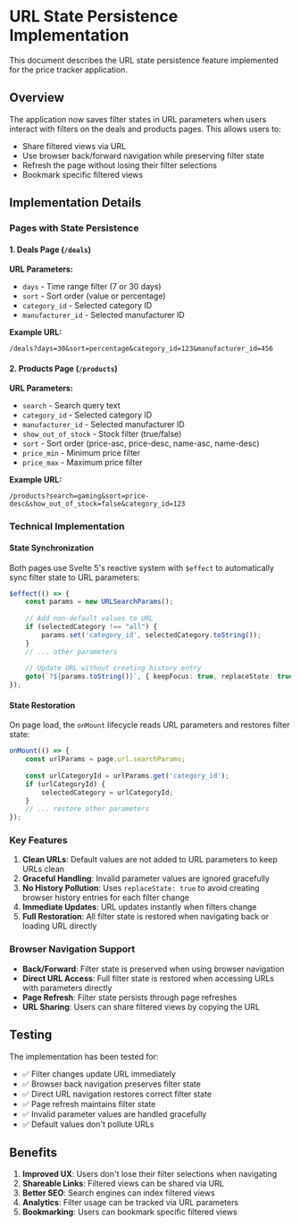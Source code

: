 # URL State Persistence Implementation

This document describes the URL state persistence feature implemented for the price tracker application.

## Overview

The application now saves filter states in URL parameters when users interact with filters on the deals and products pages. This allows users to:

- Share filtered views via URL
- Use browser back/forward navigation while preserving filter state
- Refresh the page without losing their filter selections
- Bookmark specific filtered views

## Implementation Details

### Pages with State Persistence

#### 1. Deals Page (`/deals`)

**URL Parameters:**
- `days` - Time range filter (7 or 30 days)
- `sort` - Sort order (value or percentage)
- `category_id` - Selected category ID
- `manufacturer_id` - Selected manufacturer ID

**Example URL:**
```
/deals?days=30&sort=percentage&category_id=123&manufacturer_id=456
```

#### 2. Products Page (`/products`)

**URL Parameters:**
- `search` - Search query text
- `category_id` - Selected category ID
- `manufacturer_id` - Selected manufacturer ID
- `show_out_of_stock` - Stock filter (true/false)
- `sort` - Sort order (price-asc, price-desc, name-asc, name-desc)
- `price_min` - Minimum price filter
- `price_max` - Maximum price filter

**Example URL:**
```
/products?search=gaming&sort=price-desc&show_out_of_stock=false&category_id=123
```

### Technical Implementation

#### State Synchronization

Both pages use Svelte 5's reactive system with `$effect` to automatically sync filter state to URL parameters:

```typescript
$effect(() => {
    const params = new URLSearchParams();
    
    // Add non-default values to URL
    if (selectedCategory !== "all") {
        params.set('category_id', selectedCategory.toString());
    }
    // ... other parameters
    
    // Update URL without creating history entry
    goto(`?${params.toString()}`, { keepFocus: true, replaceState: true });
});
```

#### State Restoration

On page load, the `onMount` lifecycle reads URL parameters and restores filter state:

```typescript
onMount(() => {
    const urlParams = page.url.searchParams;
    
    const urlCategoryId = urlParams.get('category_id');
    if (urlCategoryId) {
        selectedCategory = urlCategoryId;
    }
    // ... restore other parameters
});
```

### Key Features

1. **Clean URLs**: Default values are not added to URL parameters to keep URLs clean
2. **Graceful Handling**: Invalid parameter values are ignored gracefully
3. **No History Pollution**: Uses `replaceState: true` to avoid creating browser history entries for each filter change
4. **Immediate Updates**: URL updates instantly when filters change
5. **Full Restoration**: All filter state is restored when navigating back or loading URL directly

### Browser Navigation Support

- **Back/Forward**: Filter state is preserved when using browser navigation
- **Direct URL Access**: Full filter state is restored when accessing URLs with parameters directly
- **Page Refresh**: Filter state persists through page refreshes
- **URL Sharing**: Users can share filtered views by copying the URL

## Testing

The implementation has been tested for:

- ✅ Filter changes update URL immediately
- ✅ Browser back navigation preserves filter state
- ✅ Direct URL navigation restores correct filter state
- ✅ Page refresh maintains filter state
- ✅ Invalid parameter values are handled gracefully
- ✅ Default values don't pollute URLs

## Benefits

1. **Improved UX**: Users don't lose their filter selections when navigating
2. **Shareable Links**: Filtered views can be shared via URL
3. **Better SEO**: Search engines can index filtered views
4. **Analytics**: Filter usage can be tracked via URL parameters
5. **Bookmarking**: Users can bookmark specific filtered views